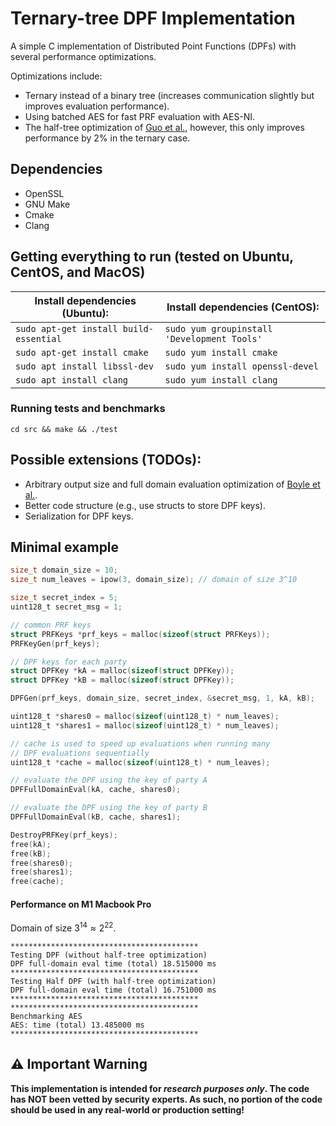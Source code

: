 # Ternary-tree DPF Implementation

A simple C implementation of Distributed Point Functions (DPFs) with several performance optimizations.

Optimizations include:

- Ternary instead of a binary tree (increases communication slightly but improves evaluation performance).
- Using batched AES for fast PRF evaluation with AES-NI.
- The half-tree optimization of [Guo et al.](https://eprint.iacr.org/2022/1431.pdf), however, this only improves performance by 2\% in the ternary case.

## Dependencies

- OpenSSL
- GNU Make
- Cmake
- Clang

## Getting everything to run (tested on Ubuntu, CentOS, and MacOS)

| Install dependencies (Ubuntu):         | Install dependencies (CentOS):              |
| -------------------------------------- | ------------------------------------------- |
| `sudo apt-get install build-essential` | `sudo yum groupinstall 'Development Tools'` |
| `sudo apt-get install cmake`           | `sudo yum install cmake`                    |
| `sudo apt install libssl-dev`          | `sudo yum install openssl-devel`            |
| `sudo apt install clang`               | `sudo yum install clang`                    |

### Running tests and benchmarks

```
cd src && make && ./test
```

## Possible extensions (TODOs):

- Arbitrary output size and full domain evaluation optimization of [Boyle et al.](https://eprint.iacr.org/2018/707).
- Better code structure (e.g., use structs to store DPF keys).
- Serialization for DPF keys.


## Minimal example
```c
size_t domain_size = 10;
size_t num_leaves = ipow(3, domain_size); // domain of size 3^10

size_t secret_index = 5;
uint128_t secret_msg = 1;

// common PRF keys
struct PRFKeys *prf_keys = malloc(sizeof(struct PRFKeys));
PRFKeyGen(prf_keys);

// DPF keys for each party
struct DPFKey *kA = malloc(sizeof(struct DPFKey));
struct DPFKey *kB = malloc(sizeof(struct DPFKey));

DPFGen(prf_keys, domain_size, secret_index, &secret_msg, 1, kA, kB);

uint128_t *shares0 = malloc(sizeof(uint128_t) * num_leaves);
uint128_t *shares1 = malloc(sizeof(uint128_t) * num_leaves);

// cache is used to speed up evaluations when running many
// DPF evaluations sequentially
uint128_t *cache = malloc(sizeof(uint128_t) * num_leaves);

// evaluate the DPF using the key of party A
DPFFullDomainEval(kA, cache, shares0);

// evaluate the DPF using the key of party B
DPFFullDomainEval(kB, cache, shares1);

DestroyPRFKey(prf_keys);
free(kA);
free(kB);
free(shares0);
free(shares1);
free(cache);
```

#### Performance on M1 Macbook Pro

Domain of size $3^{14} \approx 2^{22}$.

```
******************************************
Testing DPF (without half-tree optimization)
DPF full-domain eval time (total) 18.515000 ms
******************************************
Testing Half DPF (with half-tree optimization)
DPF full-domain eval time (total) 16.751000 ms
******************************************
******************************************
Benchmarking AES
AES: time (total) 13.485000 ms
******************************************
```

## ⚠️ Important Warning

<b>This implementation is intended for _research purposes only_. The code has NOT been vetted by security experts.
As such, no portion of the code should be used in any real-world or production setting!</b>
